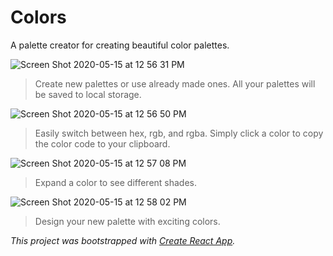 # Colors
A palette creator for creating beautiful color palettes.

![Screen Shot 2020-05-15 at 12 56 31 PM](https://user-images.githubusercontent.com/12807042/82091162-bcd6f700-96ab-11ea-8f22-a733926d7443.png)
> Create new palettes or use already made ones. All your palettes will be saved to local storage.

![Screen Shot 2020-05-15 at 12 56 50 PM](https://user-images.githubusercontent.com/12807042/82091166-be082400-96ab-11ea-978e-0b05f157b24e.png)
> Easily switch between hex, rgb, and rgba. Simply click a color to copy the color code to your clipboard. 

![Screen Shot 2020-05-15 at 12 57 08 PM](https://user-images.githubusercontent.com/12807042/82091172-c1031480-96ab-11ea-8559-7e0368ea0687.png)
> Expand a color to see different shades.

![Screen Shot 2020-05-15 at 12 58 02 PM](https://user-images.githubusercontent.com/12807042/82091178-c3656e80-96ab-11ea-8f2b-e3e9d2686699.png)
> Design your new palette with exciting colors.

*This project was bootstrapped with [Create React App](https://github.com/facebook/create-react-app).*
